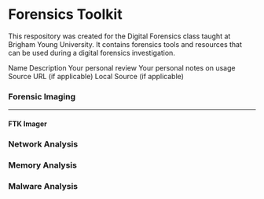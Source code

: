# Forensics Toolkit
This respository was created for the Digital Forensics class taught at Brigham Young University. It contains forensics tools and resources that can be used during a digital forensics investigation. 

Name
Description
Your personal review
Your personal notes on usage
Source URL (if applicable)
Local Source (if applicable)

### Forensic Imaging
---
#### FTK Imager

### Network Analysis

### Memory Analysis
### Malware Analysis


